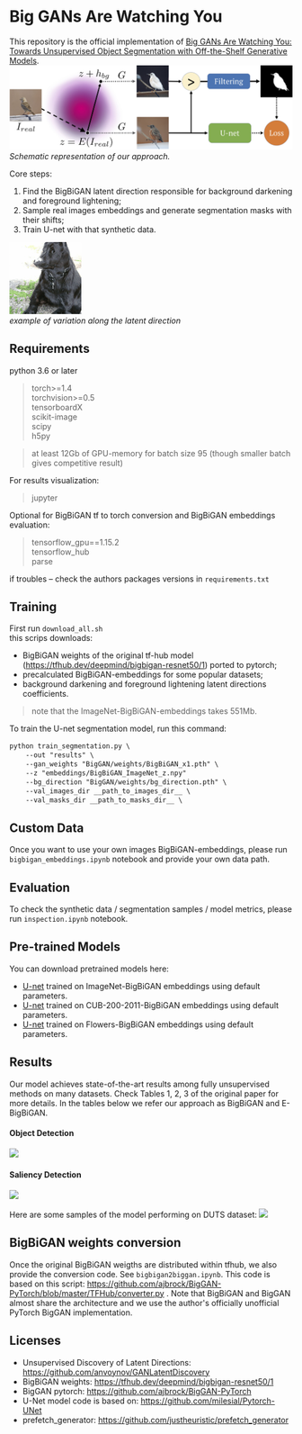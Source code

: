 # Big GANs Are Watching You

This repository is the official implementation of [Big GANs Are Watching You: Towards Unsupervised Object Segmentation with Off-the-Shelf Generative Models](https://arxiv.org).
![](images/gen_scheme.jpg)\
_Schematic representation of our approach._

Core steps:
1. Find the BigBiGAN latent direction responsible for background darkening and foreground lightening;
2. Sample real images embeddings and generate segmentation masks with their shifts;
3. Train U-net with that synthetic data.

![](images/bigbigan_dog2_bg.gif)\
_example of variation along the latent direction_

## Requirements

python 3.6 or later
>torch>=1.4\
torchvision>=0.5\
tensorboardX\
scikit-image\
scipy\
h5py

> at least 12Gb of GPU-memory for batch size 95 (though smaller batch gives competitive result)

For results visualization:
>jupyter

Optional for BigBiGAN tf to torch conversion and BigBiGAN embeddings evaluation:
> tensorflow_gpu==1.15.2\
tensorflow_hub\
parse

if troubles – check the authors packages versions in ```requirements.txt```

## Training

First run ```download_all.sh```\
this scrips downloads:
- BigBiGAN weights of the original tf-hub model (https://tfhub.dev/deepmind/bigbigan-resnet50/1) ported to pytorch;
- precalculated BigBiGAN-embeddings for some popular datasets;
- background darkening and foreground lightening latent directions coefficients.
> note that the ImageNet-BigBiGAN-embeddings takes 551Mb.

To train the U-net segmentation model, run this command:

```train
python train_segmentation.py \
    --out "results" \
    --gan_weights "BigGAN/weights/BigBiGAN_x1.pth" \
    --z "embeddings/BigBiGAN_ImageNet_z.npy"
    --bg_direction "BigGAN/weights/bg_direction.pth" \
    --val_images_dir __path_to_images_dir__ \
    --val_masks_dir __path_to_masks_dir__ \
```

## Custom Data

Once you want to use your own images BigBiGAN-embeddings, please run ```bigbigan_embeddings.ipynb``` notebook and provide your own data path.


## Evaluation

To check the synthetic data / segmentation samples / model metrics, please run
```inspection.ipynb``` notebook.

## Pre-trained Models

You can download pretrained models here:

- [U-net](https://www.dropbox.com/s/3nty6x7fwof7xyv/u_net_imagenet.pth) trained on ImageNet-BigBiGAN embeddings using default parameters.
- [U-net](https://www.dropbox.com/s/90odh34ddpjvuxk/u_net_cub2002011.pth) trained on CUB-200-2011-BigBiGAN embeddings using default parameters.
- [U-net](https://www.dropbox.com/s/fk8r9q0tvwaxbpl/u_net_flowers.pth) trained on Flowers-BigBiGAN embeddings using default parameters.

## Results

Our model achieves state-of-the-art results among fully unsupervised methods on many datasets.
Check Tables 1, 2, 3 of the original paper for more details.
In the tables below we refer our approach as BigBiGAN and E-BigBiGAN.

#### Object Detection
![](images/detection.png)

#### Saliency Detection
![](images/saliency.png)

Here are some samples of the model performing on DUTS dataset:
![](images/duts_samples.jpg)

## BigBiGAN weights conversion
Once the original BigBiGAN weigths are distributed within tfhub, we also provide the conversion code. See ```bigbigan2biggan.ipynb```. This code is based on this script: https://github.com/ajbrock/BigGAN-PyTorch/blob/master/TFHub/converter.py . Note that BigBiGAN and BigGAN almost share the architecture and we use the author's officially unofficial PyTorch BigGAN implementation.

## Licenses

- Unsupervised Discovery of Latent Directions: https://github.com/anvoynov/GANLatentDiscovery
- BigBiGAN weights: https://tfhub.dev/deepmind/bigbigan-resnet50/1
- BigGAN pytorch: https://github.com/ajbrock/BigGAN-PyTorch
- U-Net model code is based on: https://github.com/milesial/Pytorch-UNet
- prefetch_generator: https://github.com/justheuristic/prefetch_generator
